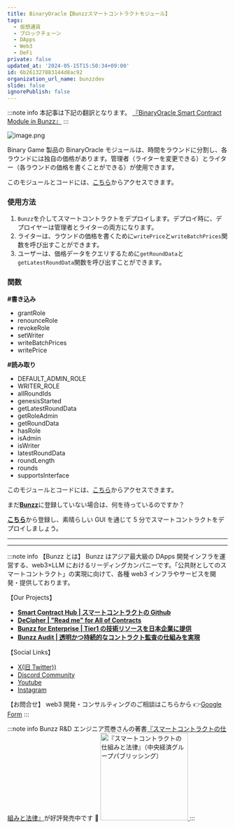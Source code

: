 ```yaml
---
title: BinaryOracle【Bunzzスマートコントラクトモジュール】
tags:
  - 仮想通貨
  - ブロックチェーン
  - DApps
  - Web3
  - DeFi
private: false
updated_at: '2024-05-15T15:50:34+09:00'
id: 6b261327883144d8ac92
organization_url_name: bunzzdev
slide: false
ignorePublish: false
---
```


:::note info
本記事は下記の翻訳となります。
[『BinaryOracle Smart Contract Module in Bunzz』](https://blog.bunzz.dev/binaryoracle-smart-contract-module-in-bunzz/)
:::

![image.png](https://qiita-image-store.s3.ap-northeast-1.amazonaws.com/0/1926720/61bdadd3-4482-7137-757a-10b3db62f0f6.png)

Binary Game 製品の BinaryOracle モジュールは、時間をラウンドに分割し、各ラウンドには独自の価格があります。管理者（ライターを変更できる）とライター（各ラウンドの価格を書くことができる）が使用できます。

このモジュールとコードには、[こちら](https://bit.ly/40qBr1v)からアクセスできます。

### 使用方法

1. `Bunzz`を介してスマートコントラクトをデプロイします。デプロイ時に、デプロイヤーは管理者とライターの両方になります。
2. ライターは、ラウンドの価格を書くために`writePrice`と`writeBatchPrices`関数を呼び出すことができます。
3. ユーザーは、価格データをクエリするために`getRoundData`と`getLatestRoundData`関数を呼び出すことができます。

### 関数

**#書き込み**

- grantRole
- renounceRole
- revokeRole
- setWriter
- writeBatchPrices
- writePrice

**#読み取り**

- DEFAULT_ADMIN_ROLE
- WRITER_ROLE
- allRoundIds
- genesisStarted
- getLatestRoundData
- getRoleAdmin
- getRoundData
- hasRole
- isAdmin
- isWriter
- latestRoundData
- roundLength
- rounds
- supportsInterface

このモジュールとコードには、[こちら](https://bit.ly/40qBr1v)からアクセスできます。

まだ[**Bunzz**](http://bunzz.dev/)に登録していない場合は、何を待っているのですか？

[**こちら**](https://app.bunzz.dev/signup)から登録し、素晴らしい GUI を通じて 5 分でスマートコントラクトをデプロイしましょう。

---

---

:::note info
【Bunzz とは】
Bunzz はアジア最大級の DApps 開発インフラを運営する、web3×LLM におけるリーディングカンパニーです。「公共財としてのスマートコントラクト」の実現に向けて、各種 web3 インフラやサービスを開発・提供しております。

【Our Projects】

- **[Smart Contract Hub | スマートコントラクトの Github](https://www.bunzz.dev/)**
- **[DeCipher | "Read me" for All of Contracts](https://www.bunzz.dev/decipher)**
- **[Bunzz for Enterprise | Tier1 の技術リソースを日本企業に提供](https://enterprise.bunzz.dev/ja)**
- **[Bunzz Audit | 透明かつ持続的なコントラクト監査の仕組みを実現](hhttps://www.bunzz.dev/audit)**

【Social Links】

- [X(旧 Twitter))](https://twitter.com/BunzzDev)
- [Discord Community](https://t.co/6hHgssJdvW)
- [Youtube](https://www.youtube.com/@bunzzdev)
- [Instagram](https://www.instagram.com/bunzzdev/)

【お問合せ】
web3 開発・コンサルティングのご相談はこちらから 👉[Google Form](https://forms.gle/4tgQjWSw2MMMZW6E6)
:::

:::note info
Bunzz R&D エンジニア荒巻さんの著書[『スマートコントラクトの仕組みと法律』](https://amzn.to/3V03sNH)が好評発売中です 📕
<a href="https://amzn.to/3V03sNH" rel="nofollow" referrerpolicy="no-referrer-when-downgrade">
<img
    src="https://m.media-amazon.com/images/I/81wopoZ1K4L._SY522_.jpg"
    alt="『スマートコントラクトの仕組みと法律』（中央経済グループパブリッシング）"
    width="200px"
    height="auto"
    Style="border: 0px;"
  />
</a>
:::
